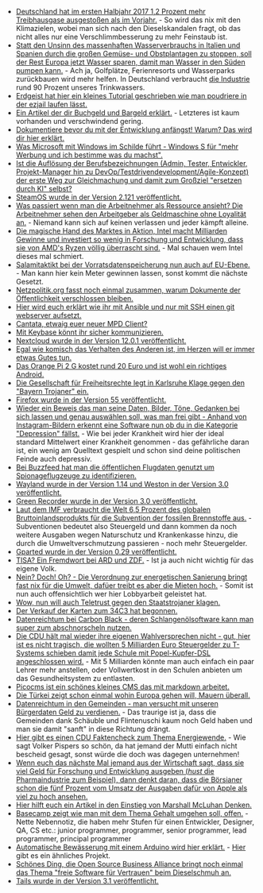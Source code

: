 * [Deutschland hat im ersten Halbjahr 2017 1,2 Prozent mehr Treibhausgase ausgestoßen als im Vorjahr.](http://www.sonnenseite.com/de/umwelt/emissionen-steigen-um-5-millionen-tonnen.html) - So wird das nix mit den Klimazielen, wobei man sich nach den Dieselskandalen fragt, ob das nicht alles nur eine Verschlimmbesserung zu mehr Feinstaub ist.
* [Statt den Unsinn des massenhaften Wasserverbrauchs in Italien und Spanien durch die großen Gemüse- und Obstplantagen zu stoppen, soll der Rest Europa jetzt Wasser sparen, damit man Wasser in den Süden pumpen kann.](https://www.heise.de/tp/features/Kann-EU-weites-Wassersparen-den-Wassermangel-in-Spanien-und-Italien-mindern-3793293.html) - Ach ja, Golfplätze, Ferienresorts und Wasserparks zurückbauen wird mehr helfen. In Deutschland verbraucht [die Industrie](https://www.heise.de/forum/Telepolis/Kommentare/Kann-EU-weites-Wassersparen-den-Wassermangel-in-Spanien-und-Italien-mindern/Trinkwasser-sparen-in-Deutschland-heisst/posting-30829468/show/) rund 90 Prozent unseres Trinkwassers.
* [Erdgeist hat hier ein kleines Tutorial geschrieben wie man poudriere in der ezjail laufen lässt.](http://erdgeist.org/posts/2017/poudriere-in-ezjail.html)
* [Ein Artikel der dir Buchgeld und Bargeld erklärt.](http://npr.news.eulu.info/2017/08/07/eu-bankrun-das-geld-gehoert-dir-aber-ich-geb-es-dir-nicht/?pk_campaign=feed&pk_kwd=eu-bankrun-das-geld-gehoert-dir-aber-ich-geb-es-dir-nicht) - Letzteres ist kaum vorhanden und verschwindend gering.
* [Dokumentiere bevor du mit der Entwicklung anfängst! Warum? Das wird dir hier erklärt.](https://opensource.com/article/17/8/doc-driven-development)
* [Was Microsoft mit Windows im Schilde führt - Windows S für "mehr Werbung und ich bestimme was du machst".](https://www.golem.de/news/windows-10-s-im-test-das-s-steht-fuer-schlechtes-marketing-1708-129318.html)
* [Ist die Auflösung der Berufsbezeichnungen (Admin, Tester, Entwickler, Projekt-Manager hin zu DevOp/Testdrivendevelopment/Agile-Konzept) der erste Weg zur Gleichmachung und damit zum Großziel "ersetzen durch KI" selbst?](https://blog.fefe.de/?ts=a776d859)
* [SteamOS wurde in der Version 2.121 veröffentlicht.](https://www.pro-linux.de/news/1/25019/steamos-2121-stabil-ver%C3%B6ffentlicht.html)
* [Was passiert wenn man die Arbeitnehmer als Ressource ansieht? Die Arbeitnehmer sehen den Arbeitgeber als Geldmaschine ohne Loyalität an.](https://blog.fefe.de/?ts=a77687ae) - Niemand kann sich auf keinen verlassen und jeder kämpft alleine.
* [Die magische Hand des Marktes in Aktion, Intel macht Milliarden Gewinne und investiert so wenig in Forschung und Entwicklung, dass sie von AMD's Ryzen völlig überrascht sind.](https://www.golem.de/news/skylake-x-core-i9-7980xe-laeuft-nur-mit-4-4-ghz-1708-129353.html) - Mal schauen wem Intel dieses mal schmiert.
* [Salamitaktikt bei der Vorratsdatenspeicherung nun auch auf EU-Ebene.](https://www.heise.de/newsticker/meldung/EU-Rat-will-alle-Optionen-fuer-neue-Vorratsdatenspeicherung-ausloten-3794945.html) - Man kann hier kein Meter gewinnen lassen, sonst kommt die nächste Gesetzt.
* [Netzpolitik.org fasst noch einmal zusammen, warum Dokumente der Öffentlichkeit verschlossen bleiben.](https://netzpolitik.org/2017/das-bundesarchiv-und-die-informationsfreiheit-warum-dokumente-der-oeffentlichkeit-verschlossen-bleiben/)
* [Hier wird euch erklärt wie ihr mit Ansible und nur mit SSH einen git webserver aufsetzt.](https://opensource.com/article/17/8/ansible-environment-management)
* [Cantata, etwaig euer neuer MPD Client?](https://opensource.com/article/17/8/cantata-music-linux)
* [Mit Keybase könnt ihr sicher kommunizieren.](https://keybase.io/)
* [Nextcloud wurde in der Version 12.0.1 veröffentlicht.](https://nextcloud.com/blog/nextcloud-12.0.1-is-here/)
* [Egal wie komisch das Verhalten des Anderen ist, im Herzen will er immer etwas Gutes tun.](https://blog.fefe.de/?ts=a7775b08)
* [Das Orange Pi 2 G kostet rund 20 Euro und ist wohl ein richtiges Android.](https://www.golem.de/news/orange-pi-2g-iot-ausprobiert-wir-bauen-uns-ein-20-euro-smartphone-1708-129200.html)
* [Die Gesellschaft für Freiheitsrechte legt in Karlsruhe Klage gegen den "Bayern Trojaner" ein.](https://www.heise.de/newsticker/meldung/Verfassungsbeschwerde-gegen-Bayerntrojaner-und-ausgeweitete-Vorratsdatenspeicherung-3795880.html)
* [Firefox wurde in der Version 55 veröffentlicht.](https://www.pro-linux.de/news/1/25026/firefox-55-freigegeben.html)
* [Wieder ein Beweis das man seine Daten, Bilder, Töne, Gedanken bei sich lassen und genau auswählen soll, was man frei gibt - Anhand von Instagram-Bildern erkennt eine Software nun ob du in die Kategorie "Depression" fällst.](https://blog.fefe.de/?ts=a774f4fb) - Wie bei jeder Krankheit wird hier der ideal standard Mittelwert einer Krankheit genommen - das gefährliche daran ist, ein wenig am Quelltext gespielt und schon sind deine politischen Feinde auch depressiv.
* [Bei Buzzfeed hat man die öffentlichen Flugdaten genutzt um Spionageflugzeuge zu identifizieren.](https://blog.fefe.de/?ts=a774d01d)
* [Wayland wurde in der Version 1.14 und Weston in der Version 3.0 veröffentlicht.](https://www.pro-linux.de/news/1/25029/wayland-114-und-weston-30-freigegeben.html)
* [Green Recorder wurde in der Version 3.0 veröffentlicht.](https://www.pro-linux.de/news/1/25028/green-recorder-30-freigegeben.html)
* [Laut dem IMF verbraucht die Welt 6,5 Prozent des globalen Bruttoinlandsprodukts für die Subvention der fossilen Brennstoffe aus.](http://www.sonnenseite.com/de/wirtschaft/imf-65-prozent-des-globalen-bruttoinlandprodukts-fuer-subventionen-fossiler-brennstoffe.html) - Subventionen bedeutet also Steuergeld und dann kommen da noch weitere Ausgaben wegen Naturschutz und Krankenkasse hinzu, die durch die Umweltverschmutzung passieren - noch mehr Steuergelder.
* [Gparted wurde in der Version 0.29 veröffentlicht.](http://www.phoronix.com/scan.php?page=news_item&px=GParted-0.29-Released)
* [TISA? Ein Fremdwort bei ARD und ZDF.](https://propagandaschau.wordpress.com/2017/08/09/tisa-fuer-ard-und-zdf-ein-fremdwort/) - Ist ja auch nicht wichtig für das eigene Volk.
* [Nein? Doch! Oh? - Die Verordnung zur energetischen Sanierung bringt fast nix für die Umwelt, dafüer treibt es aber die Mieten hoch.](http://www.berliner-zeitung.de/berlin/mietwohnungen-energetische-modernisierungen-sind-teuer---aber-wenig-effektiv-28137562) - Somit ist nun auch offensichtlich wer hier Lobbyarbeit geleistet hat.
* [Wow, nun will auch Teletrust gegen den Staatstrojaner klagen.](https://www.golem.de/news/teletrust-it-sicherheitsverband-will-gegen-staatstrojaner-klagen-1708-129395.html)
* [Der Verkauf der Karten zum 34C3 hat begonnen.](https://tickets.events.ccc.de/34c3/intro/)
* [Datenreichtum bei Carbon Black - deren Schlangenölsoftware kann man super zum abschnorscheln nutzen.](https://www.directdefense.com/harvesting-cb-response-data-leaks-fun-profit/)
* [Die CDU hält mal wieder ihre eigenen Wahlversprechen nicht - gut, hier ist es nicht tragisch, die wollten 5 Milliarden Euro Steuergelder zu T-Systems schieben damit jede Schule mit Popel-Kupfer-DSL angeschlossen wird.](https://www.golem.de/news/digitalpaktd-kein-milliardenpaket-fuer-die-digitalisierung-an-schulen-1708-129400.html) - Mit 5 Milliarden könnte man auch einfach ein paar Lehrer mehr anstellen, oder Vollwertkost in den Schulen anbieten um das Gesundheitsystem zu entlasten.
* [Picocms ist ein schönes kleines CMS das mit markdown arbeitet.](http://picocms.org/)
* [Die Türkei zeigt schon einmal wohin Europa gehen will, Mauern überall.](https://www.heise.de/tp/features/Die-Tuerkei-mauert-sich-weiter-ein-3796772.html)
* [Datenreichtum in den Gemeinden - man versucht mit unseren Bürgerdaten Geld zu verdienen.](https://www.heise.de/newsticker/meldung/Gemeindebund-warnt-vor-Digitalkapitalismus-3796794.html) - Das traurige ist ja, dass die Gemeinden dank Schäuble und Flintenuschi kaum noch Geld haben und man sie damit "sanft" in diese Richtung drängt.
* [Hier gibt es einen CDU Faktencheck zum Thema Energiewende.](http://www.sfv.de/artikel/cdu-propaganda_im_faktencheck.htm) - Wie sagt Volker Pispers so schön, da hat jemand der Mutti einfach nicht bescheid gesagt, sonst würde die doch was dagegen unternehmen!
* [Wenn euch das nächste Mal jemand aus der Wirtschaft sagt, dass sie viel Geld für Forschung und Entwicklung ausgeben (*hust* die Pharmaindustrie zum Beispiel), dann denkt daran, dass die Börsianer schon die fünf Prozent vom Umsatz der Ausgaben dafür von Apple als viel zu hoch ansehen.](https://www.heise.de/mac-and-i/meldung/Wie-zu-iPhone-Zeiten-Apple-steigert-Forschungsbudget-erheblich-3796755.html)
* [Hier hilft euch ein Artikel in den Einstieg von Marshall McLuhan Denken.](http://www.neopresse.com/medien/es-ist-unsere-revolution/)
* [Basecamp zeigt wie man mit dem Thema Gehalt umgehen soll, offen.](https://opensource.com/open-organization/17/8/basecamp-transparent-pay) - Nette Nebennotiz, die haben mehr Stufen für einen Entwickler, Designer, QA, CS etc.: junior programmer, programmer, senior programmer, lead programmer, principal programmer
* [Automatische Bewässerung mit einem Arduino wird hier erklärt.](https://opensource.com/article/17/3/arduino-garden-projects) - [Hier](https://learn.adafruit.com/wireless-gardening-arduino-cc3000-wifi-modules) gibt es ein ähnliches Projekt.
* [Schönes Ding, die Open Source Business Alliance bringt noch einmal das Thema "freie Software für Vertrauen" beim Dieselschmuh an.](https://www.pro-linux.de/news/1/25034/osb-alliance-schl%C3%A4gt-offene-software-f%C3%BCr-diesel-updates-vor.html)
* [Tails wurde in der Version 3.1 veröffentlicht.](https://www.pro-linux.de/news/1/25032/tails-31-aktualisiert-kernel-und-tor-browser.html)
